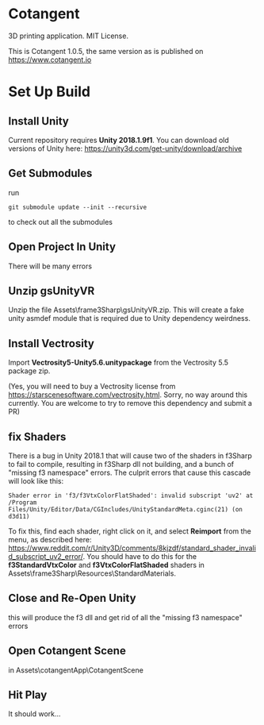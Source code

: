 # Cotangent

3D printing application. MIT License.

This is Cotangent 1.0.5, the same version as is published on https://www.cotangent.io


# Set Up Build

## Install Unity

Current repository requires **Unity 2018.1.9f1**. You can download old versions of Unity here: https://unity3d.com/get-unity/download/archive

## Get Submodules

run 

    git submodule update --init --recursive
    
to check out all the submodules


## Open Project In Unity

There will be many errors

## Unzip gsUnityVR

Unzip the file Assets\frame3Sharp\gsUnityVR.zip. This will create a fake unity asmdef module that is required due to Unity dependency weirdness.

## Install Vectrosity

Import **Vectrosity5-Unity5.6.unitypackage** from the Vectrosity 5.5 package zip. 

(Yes, you will need to buy a Vectrosity license from https://starscenesoftware.com/vectrosity.html. Sorry, no way around this currently. You are welcome to try to remove this dependency and submit a PR)

## fix Shaders

There is a bug in Unity 2018.1 that will cause two of the shaders in f3Sharp to fail to compile, resulting in f3Sharp dll not building, and a bunch of "missing f3 namespace" errors. The culprit errors that cause this cascade will look like this:

    Shader error in 'f3/f3VtxColorFlatShaded': invalid subscript 'uv2' at /Program Files/Unity/Editor/Data/CGIncludes/UnityStandardMeta.cginc(21) (on d3d11)
    
To fix this, find each shader, right click on it, and select **Reimport** from the menu, as described here: https://www.reddit.com/r/Unity3D/comments/8kjzdf/standard_shader_invalid_subscript_uv2_error/. You should have to do this for the    **f3StandardVtxColor** and **f3VtxColorFlatShaded** shaders in Assets\frame3Sharp\Resources\StandardMaterials.

## Close and Re-Open Unity

this will produce the f3 dll and get rid of all the "missing f3 namespace" errors

## Open Cotangent Scene

in Assets\cotangentApp\CotangentScene

## Hit Play

It should work...


